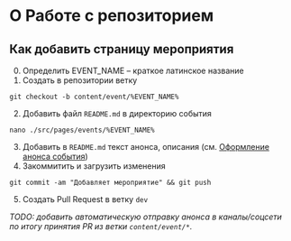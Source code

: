 # О Работе с репозиторием

## Как добавить страницу мероприятия

0. Определить EVENT_NAME – краткое латинское название
1. Создать в репозитории ветку

```shell
git checkout -b content/event/%EVENT_NAME%
```

2. Добавить файл `README.md` в директорию события

```shell
nano ./src/pages/events/%EVENT_NAME%
```

3. Добавить в `README.md` текст анонса, описания (см. [Оформление анонса события](../wiki/event-anouncment-style))
4. Закоммитить и загрузить изменения

```shell
git commit -am "Добавляет мероприятие" && git push
```

5. Создать Pull Request в ветку `dev`

_TODO: добавить автоматическую отправку анонса в каналы/соцсети по итогу принятия PR из ветки `content/event/*`._